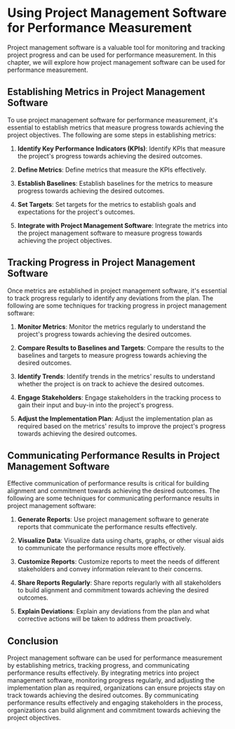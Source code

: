 # Using Project Management Software for Performance Measurement

Project management software is a valuable tool for monitoring and tracking project progress and can be used for performance measurement. In this chapter, we will explore how project management software can be used for performance measurement.

Establishing Metrics in Project Management Software
---------------------------------------------------

To use project management software for performance measurement, it's essential to establish metrics that measure progress towards achieving the project objectives. The following are some steps in establishing metrics:

1. **Identify Key Performance Indicators (KPIs)**: Identify KPIs that measure the project's progress towards achieving the desired outcomes.

2. **Define Metrics**: Define metrics that measure the KPIs effectively.

3. **Establish Baselines**: Establish baselines for the metrics to measure progress towards achieving the desired outcomes.

4. **Set Targets**: Set targets for the metrics to establish goals and expectations for the project's outcomes.

5. **Integrate with Project Management Software**: Integrate the metrics into the project management software to measure progress towards achieving the project objectives.

Tracking Progress in Project Management Software
------------------------------------------------

Once metrics are established in project management software, it's essential to track progress regularly to identify any deviations from the plan. The following are some techniques for tracking progress in project management software:

1. **Monitor Metrics**: Monitor the metrics regularly to understand the project's progress towards achieving the desired outcomes.

2. **Compare Results to Baselines and Targets**: Compare the results to the baselines and targets to measure progress towards achieving the desired outcomes.

3. **Identify Trends**: Identify trends in the metrics' results to understand whether the project is on track to achieve the desired outcomes.

4. **Engage Stakeholders**: Engage stakeholders in the tracking process to gain their input and buy-in into the project's progress.

5. **Adjust the Implementation Plan**: Adjust the implementation plan as required based on the metrics' results to improve the project's progress towards achieving the desired outcomes.

Communicating Performance Results in Project Management Software
----------------------------------------------------------------

Effective communication of performance results is critical for building alignment and commitment towards achieving the desired outcomes. The following are some techniques for communicating performance results in project management software:

1. **Generate Reports**: Use project management software to generate reports that communicate the performance results effectively.

2. **Visualize Data**: Visualize data using charts, graphs, or other visual aids to communicate the performance results more effectively.

3. **Customize Reports**: Customize reports to meet the needs of different stakeholders and convey information relevant to their concerns.

4. **Share Reports Regularly**: Share reports regularly with all stakeholders to build alignment and commitment towards achieving the desired outcomes.

5. **Explain Deviations**: Explain any deviations from the plan and what corrective actions will be taken to address them proactively.

Conclusion
----------

Project management software can be used for performance measurement by establishing metrics, tracking progress, and communicating performance results effectively. By integrating metrics into project management software, monitoring progress regularly, and adjusting the implementation plan as required, organizations can ensure projects stay on track towards achieving the desired outcomes. By communicating performance results effectively and engaging stakeholders in the process, organizations can build alignment and commitment towards achieving the project objectives.
